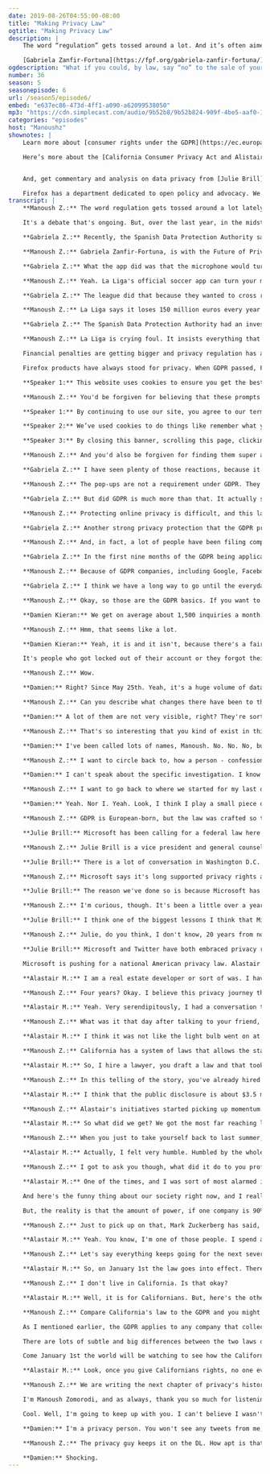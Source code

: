 ```yaml
---
date: 2019-08-26T04:55:00-08:00
title: "Making Privacy Law"
ogtitle: "Making Privacy Law"
description: |
    The word “regulation” gets tossed around a lot. And it’s often aimed at the internet’s Big Tech companies. Some worry that the size of these companies and the power and influence they wield is too much. On the other end, there’s the argument that any regulation is overreach — leave it to the market, and everything will sort itself out. But over the last year, in the midst of this regulation debate, a funny thing happened. Tech companies got regulated. And our right to privacy got a little easier to exercise.

    [Gabriela Zanfir-Fortuna](https://fpf.org/gabriela-zanfir-fortuna/) gives us the highlights of Europe’s sweeping GDPR privacy law, and explains how the law netted a huge fine against Spain’s National Football League. Twitter’s Data Protection Officer, [Damien Kieran](https://twitter.com/damokieran/) explains how regulation has shaped his new job and is changing how Twitter works with our personal data. [Julie Brill](https://blogs.microsoft.com/on-the-issues/author/jbrill/) at Microsoft says the company wants legislators to go further, and bring a federal privacy law to the U.S. And Manoush chats with [Alastair MacTaggart](https://www.caprivacy.org/about-us/), the California resident whose work led to the passing of the California Consumer Privacy Act.
ogdescription: "What if you could, by law, say “no” to the sale of your personal data? Get the latest on internet privacy regulation."
number: 36
season: 5
seasonepisode: 6
url: /season5/episode6/
embed: "e637ec86-473d-4ff1-a090-a62099538050"
mp3: "https://cdn.simplecast.com/audio/9b52b8/9b52b824-909f-4be5-aaf0-10f9e93c7818/e637ec86-473d-4ff1-a090-a62099538050/irl_s5_e06_privacy_gamechangers_withsurvey_vfinal_tc.mp3"
categories: "episodes"
host: "Manoushz"
shownotes: |
    Learn more about [consumer rights under the GDPR](https://ec.europa.eu/commission/priorities/justice-and-fundamental-rights/data-protection/2018-reform-eu-data-protection-rules_en/), and for a top-level look at what the GDPR does for you, check out our [GDPR summary](https://blog.mozilla.org/internetcitizen/2018/05/23/gdpr-mozilla/).

    Here’s more about the [California Consumer Privacy Act and Alistair MacTaggat](https://www.caprivacy.org/).


    And, get commentary and analysis on data privacy from [Julie Brill](https://blogs.microsoft.com/on-the-issues/author/jbrill/), [Gabriela Zanfir-Fortuna](https://pdpecho.com/about/), and [Damien Kieran](https://twitter.com/damokieran/).

    Firefox has a department dedicated to open policy and advocacy. We believe that privacy is a right, not a privilege. [Follow our blog](https://blog.mozilla.org/netpolicy/) for more.
transcript: |
    **Manoush Z.:** The word regulation gets tossed around a lot lately, and it's often aimed directly at the Internet's big tech companies. Some worry that the size of these companies, the power and influence they wield, the magnitude of their presence in our lives, it's too much, that these companies need to be given boundaries, that they need to be regulated. U.S. Senator Elizabeth Warren, for instance, says, "Big tech is too big." She wants to break these companies up. But on the other end, you have the classic argument that any regulation is over reach, that regulation actually stifles innovation. We should leave it to the market. Everything will sort itself out. Consumers will settle their problems with their dollars.

    It's a debate that's ongoing. But, over the last year, in the midst of it, a funny thing happened. Tech companies did get regulated. Here's how it all started. A little over a year ago, the General Data Protection Regulation became law across Europe. The GDPR, as it's called, was and is a big deal. It lays out explicit rules around how companies collect, store, share and use data. It grants consumers important rights to protect their data privacy, and it imposes big fines on companies who breach these rights, like Spain's national football league.

    **Gabriela Z.:** Recently, the Spanish Data Protection Authority sanctioned the National Soccer League from Spain, because of their mobile app.

    **Manoush Z.:** Gabriela Zanfir-Fortuna, is with the Future of Privacy Forum, and this story caught her eye mid-June. Spain's top pro men's soccer league is called La Liga, and the La Liga app is both for iOS and Android, but according to the Spanish data protection authority, the Android version comes with a bonus feature.

    **Gabriela Z.:** What the app did was that the microphone would turn on for a couple of seconds every minute during a live football match.

    **Manoush Z.:** Yeah. La Liga's official soccer app can turn your microphone on to listen for a special audio signal sent out during televised matches. The human ear can't hear it.

    **Gabriela Z.:** The league did that because they wanted to cross reference the audio fingerprinting with location data in order to figure out what bars or restaurants were broadcasting the match without paying a license for that.

    **Manoush Z.:** La Liga says it loses 150 million euros every year to piracy and fraud. That's about 170 million U.S. dollars. But by combining that audio signal and knowing where the phone with the app is, they can crack down on unlicensed broadcasts. Well, that was the goal, anyway. The Data Protection Authority says La Liga didn't seek out proper consent from its users, and under GDPR that nets you a red card.

    **Gabriela Z.:** The Spanish Data Protection Authority had an investigation, and they decided to fine the league with 250,000 euros. That's about $180,000, so that's a one very recent example of GDPR enforcement.

    **Manoush Z.:** La Liga is crying foul. It insists everything that its app does is legal and that it does get user consent. It says the regulator doesn't understand how the tech works, so it's appealing the fine, but for now, they have deactivated the feature. Complaints, investigations, fines and appeals, that is the name of the game for GDPR's first year, and it means that Europe is leading the global privacy conversation. Around the world, GDPR has sparked something. Similar legislation is spreading to places like Brazil and Japan. India is considering it too. In the U.S., no federal privacy law exists yet, but the state of California has passed its own privacy law, which kicks in next year. Not to mention the record $5 billion fine levied against Facebook in July by the U.S. Federal Trade Commission, which by the way, is the biggest fine ever levied, and yet small compared to the tens of billions of dollars Facebook makes every year.

    Financial penalties are getting bigger and privacy regulation has arrived, and it's upending the relationship between tech companies and us, their users. Today, you'll hear from Twitter's new Data Protection Officer and how he says the company is rethinking how it handles our information. Then, Microsoft explains why they claim they're eager for even more regulation, and you'll meet the Californian responsible for the passage of his state's powerful new data law. It's true. One person can actually change the world. I'm Manoush Zomorodi, this is IRL, an original podcast from Firefox.

    Firefox products have always stood for privacy. When GDPR passed, Firefox didn't need to overhaul its business practices. The company's data privacy principles mirror those of the GDPR, and even exceed them. In some ways, it feels like the rest of the world is catching up to where the company has been all along. Learn more about how Firefox fights for you at firefox.com/join. The GDPR is a big complex and detailed set of rules. We won't get into every bit of it, but let's look at why it is such a game changer. So first, to clear something up, you know those annoying pop up notifications you keep getting every time you go to a new website?

    **Speaker 1:** This website uses cookies to ensure you get the best experience on our website.

    **Manoush Z.:** You'd be forgiven for believing that these prompts are now mandated.

    **Speaker 1:** By continuing to use our site, you agree to our terms of service and privacy policy.

    **Speaker 2:** We’ve used cookies to do things like remember what you've added to your shopping basket.

    **Speaker 3:** By closing this banner, scrolling this page, clicking a link, or continuing to browse otherwise, you agree to the use of cookies.

    **Manoush Z.:** And you'd also be forgiven for finding them super annoying.

    **Gabriela Z.:** I have seen plenty of those reactions, because it might be that one of the unnecessary effects of the GDPR was that a lot of banners, a lot of pop-ups, started to clog people.

    **Manoush Z.:** The pop-ups are not a requirement under GDPR. They're more like a hack, an inelegant attempt by companies to get consent from consumers to collect their data. Here's Gabriela again from the Future of Privacy Forum.

    **Gabriela Z.:** But did GDPR is much more than that. It actually starts from the premise that, by mishandling a personal data, by unfairly collecting, unfairly using, personal data more than the privacy of people is at stake.

    **Manoush Z.:** Protecting online privacy is difficult, and this law places the burden of responsibility on businesses, not consumers. So, for instance, companies have to show that the data they collect and use is necessary to providing their services, and if someone asks that their data be deleted, they have to comply.

    **Gabriela Z.:** Another strong privacy protection that the GDPR provides for is that it allows individuals to actually have some control over their personal data. The GDPR also provides for an individual right of action, which means that people can go to court and ask for damages if they think that any company or an organization breached their data protection rights.

    **Manoush Z.:** And, in fact, a lot of people have been filing complaints. According to Gabriela ...

    **Gabriela Z.:** In the first nine months of the GDPR being applicable, we have about 200,000 cases that were opened with data protection authorities across Europe.

    **Manoush Z.:** Because of GDPR companies, including Google, Facebook, Twitter, Apple and LinkedIn, have faced investigations into their data practices. But there has been some criticism of GDPR. For one, some say that the number of registered complaints have not led to enough investigations. Others believe regulators haven't fined enough companies for enough money to really make a difference. But this is all still very new. They're calling it a transition year. As companies and regulators alike adjust to the new privacy status quo, consumers are having to adapt too.

    **Gabriela Z.:** I think we have a long way to go until the everyday internet consumer around the world will understand his or her rights, but certainly, the GDPR has raised awareness.

    **Manoush Z.:** Okay, so those are the GDPR basics. If you want to learn more about consumer rights under GDPR and a company's obligations, find a link to the official site in our show notes at irlpodcast.org. One of the more interesting requirements under the law is that any company that deals with consumer data, like, say, a social media company, now they have to hire a Data Protection Officer. So, for example, say you want to learn more about what kind of data Twitter has on you, you'd probably end up sending your request to Damien Kieran. Damien is Twitter's Data Protection Officer.

    **Damien Kieran:** We get on average about 1,500 inquiries a month.

    **Manoush Z.:** Hmm, that seems like a lot.

    **Damien Kieran:** Yeah, it is and it isn't, because there's a fair amount of noise in there too, right?

    It's people who got locked out of their account or they forgot their password and they think the right approach is to go a privacy forum. Some of it is triaging that and making sure it goes to the right places. But then there's the important stuff. There's people who have questions or concerns about what Twitter is doing, and they want information. We have two ways that we satisfy those. We have a self-service tool, and then we also have the ability to write in and request your data. You functionally get the same data, but we make both of those options available. In terms of write-in requests over the last year, I think the number is approximately 3,500 write-in requests, but the much more interesting number is the amount of people that have downloaded their data. Globally, over the last year, we've had just under 2 million people download 2.381 petabytes of data.

    **Manoush Z.:** Wow.

    **Damien:** Right? Since May 25th. Yeah, it's a huge volume of data. To be clear that it's not just Europeans. That's people all around the world. So there's obviously demand for these sorts of tools and features, and it's something that we're spending a lot of time thinking about.

    **Manoush Z.:** Can you describe what changes there have been to the platform when it comes to privacy?

    **Damien:** A lot of them are not very visible, right? They're sort of things to make the experience easier and smoother, default settings to be opt in versus opt out, and then things that are less visible but really important are things that my office is directly involved in. They sound a little bit lawyer-y but actually... From my perspective, they're really important. My office actually operates entirely independently within the company. A consumer can reach out to the Office of Data Protection at Twitter. The goal is that the only people that have access to that web form and the communications between the consumer and the Office of Data Protection of Twitter are the Office of Data Protection team. Then we'll investigate, we'll take a look at what the concerns are, we'll get the independent responses, we'll respond, and sort of make sure that we're guarding against people's rights.

    **Manoush Z.:** That's so interesting that you kind of exist in this... not in the company, not in the government, but, it sounds like, in your own little sphere. My producer who I work with was like, "I wonder if he's sort of like an internal affairs cop," like the cop in the movies who's always cast as the bad guy who's investigating the cops themselves. Are people at Twitter like, "Great, here comes Damien. Awesome. Now it's time to talk compliance."

    **Damien:** I've been called lots of names, Manoush. No. No. No, but it's funny because at the start of May last year, it was like, "It's the GDPR guy." Right? Because that's what it was associated with. GDPR didn't have a great connotation, as you can imagine. But I think active efforts that we've actually tried to move away from the compliance of GDPR is we don't talk about GDPR. We actually talk about PDP or privacy and data protection because we view it as a global initiative. That's where the focus of the team is global in nature and not just for the GDPR.

    **Manoush Z.:** I want to circle back to, how a person - confession here. I'm a big Twitter user. Also, I want to definitely let you know that we spoke to one user who told us that he has an ongoing complaint and that there's now an investigation happening in Europe into Twitter's refusal to hand over information about how it tracks him when he clicks on links in tweets, if you could tell us about that.

    **Damien:** I can't speak about the specific investigation. I know which one it is. To be clear, I think that it's an interesting investigation. Leaving aside the investigation that you mentioned, if we break it down a little bit, and we'll say that Twitter provides you all of the data that it can reasonably and feasibly provide to you. Now, put a pin in what reasonably and feasibly means for a moment. But what happens if Twitter systems collect a variety of signals that in theory could be made to provide you additional information, but because of the way they're stored, it's nigh on impossible without significant engineering work to reconstitute that data. Moreover, if you did reconstitute it, you would be defeating the very point of having divided it up when you collected it, which was to keep the data separated, aggregated, and difficult to put back together. Should Twitter go through that process of like literally almost creating a security and privacy risk to reconstitute it so that you can have it in your download? I think that's the wrong outcome.

    **Manoush Z.:** I want to go back to where we started for my last question, which is... I'm grateful to you because you went there right from the beginning, the sort of human part of this. We're talking about laws, which are really granular. We're talking about data, which is really ephemeral, but we are talking mostly about people and relationships. That's something that the CEO of Twitter, Jack Dorsey, has been talking a lot about recently, "How do we begin to make Twitter a platform that connects people and fosters healthy conversation?" Where is your head at with all of these? You have an important role that no one would've predicted would have existed a decade ago.

    **Damien:** Yeah. Nor I. Yeah. Look, I think I play a small piece of furthering the mission of the company. Obviously, I try to think about the things that I can do to make sure the consumers that use our services are protected and that we are doing the right things when we build our products. That's fundamentally the goal of my team every day. I want to make sure that we don't either inadvertently or deliberately ship something or build something that has unintended consequences for people's privacy. I want people to understand that when they come to Twitter, they know what data we're getting from them or about them, how we're using it, and then when we might share it. I want them to have meaningful controls over those things.

    **Manoush Z.:** GDPR is European-born, but the law was crafted so that it affects just about every company everywhere because basically if a company services deal with the data of a European citizen in any way, then that company must be GDPR compliant. But some companies say even that isn't enough.

    **Julie Brill:** Microsoft has been calling for a federal law here in the United States, a robust federal privacy law since 2005.

    **Manoush Z.:** Julie Brill is a vice president and general counsel for privacy at Microsoft.

    **Julie Brill:** There is a lot of conversation in Washington D.C. about developing a comprehensive federal privacy law. There are different committees within the Senate and the House that have held hearings. They are drafting bills. Most of the bills that have already appeared focus on pieces of what could be part of a comprehensive law. I think that probably over the next couple of months we will see an actual either draft or bill that will be surfaced publicly that will be an attempt to try to develop a comprehensive law.

    **Manoush Z.:** Microsoft says it's long supported privacy rights and was one of the first big companies to back GDPR.

    **Julie Brill:** The reason we've done so is because Microsoft has believed for a very long time that privacy is a fundamental human right. We think that privacy is a real competitive differentiator. We have been driving that message on behalf of Microsoft for months, if actually for years.

    **Manoush Z.:** I'm curious, though. It's been a little over a year since GDPR went into effect. What's the biggest thing that you'd say Microsoft has learned about privacy as a result?

    **Julie Brill:** I think one of the biggest lessons I think that Microsoft has learned over the past year is that this is just beginning and you'll have many jurisdictions looking at all sorts of laws and rules about how data can be collected, used, and shared and that we all need to be agile as democracies around the world focus on these issues.

    **Manoush Z.:** Julie, do you think, I don't know, 20 years from now we'll look back and be like, "Do you remember that, 2018, 2019, 2020, when people didn't really know what privacy was and no one had control over their data? Is that what's going to happen maybe?" I do think in 20 years we will have a really different system. I think advertising will still exist. I think advertisers will still want to know about their consumers, but I think that users will be the ones in control and in the driver's seat, and they will be able to select who they want to share data with and under what circumstances. I don't think it'll look anything like it looks today

    **Julie Brill:** Microsoft and Twitter have both embraced privacy regulation and adapted their companies to a new data privacy reality. They get full marks for that, but these companies also continue to profit from user data. The Microsoft ad network offers marketers access to search and user data to tailor their ads. Over on Twitter, some settings are still set to track you across the web by default. The GDPR, like Julie says, is just the start. While it offers consumers strong rights and protections, there is still plenty of room within the rules for companies to continue gathering data.

    Microsoft is pushing for a national American privacy law. Alastair Mactaggart has already forced the issue in his home state of California. Thanks to him, the California Consumer Privacy Act becomes law on January 1st, and his story is rather extraordinary. Alastair is no legislator, just a guy who decided something needed doing, and so he did it.

    **Alastair M.:** I am a real estate developer or sort of was. I haven't had a lot of time for that recently. I've recently become, I guess, an activist. I never really thought of myself that way, but I've become involved in privacy the last, I guess, almost four years of my life now.

    **Manoush Z.:** Four years? Okay. I believe this privacy journey that you've been on began at a dinner party, is that right?

    **Alastair M.:** Yeah. Very serendipitously, I had a conversation that day or I'd seen something in the newspaper that day about privacy. That night at dinner, I was talking to a Google engineer. It was over drinks. I think I asked him, "What's the big deal?", expecting to get the answer of, "Nothing to see here." Instead he went on and on about how worried we would all be if we knew how much Google knew about us. I remember thinkingthat's a really odd thing to come from someone who works for Google. And so then I started thinking about it and looking into it.

    **Manoush Z.:** What was it that day after talking to your friend, the Google engineer, that flipped a switch for you or made you think that you got it? Why did you suddenly get it to the point where you felt the need to take action?

    **Alastair M.:** I think it was not like the light bulb went on at that moment. I thought I'm going to do this. That took a couple of months, but I remember thinking afterwards, I should be able to find out what they know about me. And so I thought, it's just an odd kind of thing in a democracy. And I think for me, what was appealing about this was not just that it seemed like the right thing to do, but also it seemed like you could do something. I'm kind of allergic to spending time just shouting into the wind. So I thought, you know, this is something that most Californians will get behind.

    **Manoush Z.:** California has a system of laws that allows the state citizens to submit ballot initiatives for a vote. So, that's what Alastair did. He proposed a ballot initiative that would create a sweeping privacy law for the state. It took a lot of work.

    **Alastair M.:** So, I hire a lawyer, you draft a law and that took like two years of research to figure out, well first of all, my first thing was, is this something that people are going to be interested in? So you hire polling companies and find out, yeah, actually that's ... people are kind of interested. Then you're like, okay, is there a solution? Because it might just be world hunger and I'm not sure California law would solve that, right? But, then you think, okay, actually there are things we can do.

    **Manoush Z.:** In this telling of the story, you've already hired multiple levels. Years have gone by. How much money were you prepared to spend?

    **Alastair M.:** I think that the public disclosure is about $3.5 million, but I spent more than that just because I had to spend stuff on the legal and all the rest of it.

    **Manoush Z.:** Alastair's initiatives started picking up momentum. It created worries on both sides. Tech companies couldn't vote no because they risked a consumer backlash. But Alastair himself was worried that the initiative would fail at the ballot box. So, he made a deal. If lawmakers agreed to pass a strong privacy law, he'd withdraw the ballot initiative. And that's what happened.

    **Alastair M.:** So what did we get? We got the most far reaching laws ever been passed in this country on privacy. One, the right to find out what information companies have got about you. Two, the right to tell them to delete it. Three, is the right to, if there's a negligent data breach, that is where there's a consumer class action lawsuit, and then the part I like almost the best is the right to tell the companies that they can't sell your information, to opt out of the sale of your information. And these are extraordinary rights that didn't exist before and I'm really excited about them coming into existence next year.

    **Manoush Z.:** When you just to take yourself back to last summer, what did you feel when this law passed and you realize that all the years and millions of dollars that you had put into this initiative had become the rule of law for the state?

    **Alastair M.:** Actually, I felt very humble. Humbled by the whole process. I felt really lucky and grateful to be part of something like this. To live in a society where this is possible. At the height of the campaign, when companies every week were joining the opposition committee, I did the math on the market cap of the companies opposing me with $6 trillion. I'm a wealthy guy, but I'm not a billionaire. The idea that one person can ... Look, it took a lot more than ... it took all the people in the legislature to act as well. But the idea that I was the catalyst for this is still incredibly humbling. It certainly makes you more of a patriot and more of a believer in the system.

    **Manoush Z.:** I got to ask you though, what did it do to you professionally? Did you still have friends at Google who would go out to dinner with you at that point?

    **Alastair M.:** One of the times, and I was sort of most alarmed in the middle of the campaign, so to speak, and I had a meeting with a very wealthy fellow and he at the end of it said, "Look, I think you're doing the Lord's work, but I could never support you because it would hurt my business." And I remember thinking, so this guy was actually a verifiable billionaire. And I thought to myself, Holy God, you're scared about this. I should be very worried.

    And here's the funny thing about our society right now, and I really think this is actually an important thing if people think about this for a second. The amount of power that we the people have placed in these companies, there's nothing nefarious going on. It wasn't that we ... there's like ... so the James Bond Spectre people like Hut rubbing their hands together and sort of taking over the world.

    But, the reality is that the amount of power, if one company is 90% of the searches in our country, they kind of represent truth to our country. Right? But if you want to talk about the power that's reposit in a democracy in these companies, which is fine, I'm a capitalist, I don't mind that. It's just there's no oversight and that's what's a little freaky. There are no consequences. And I don't think that's healthy. And actually, honestly, if I were running Google or Facebook, I would put my hand up and say, "Look, there needs to be some oversight because otherwise at some point the peasants will come with pitchforks and take this away and they probably should."

    **Manoush Z.:** Just to pick up on that, Mark Zuckerberg has said, "I do think there should be legislation. I think there should be federal legislation," but a lot of people are saying the only reason that some of those big tech people want federal legislation is because it's likely to be weaker than the California law that they would have to adhere to.

    **Alastair M.:** Yeah. You know, I'm one of those people. I spend a lot of time in Washington talking to people about the law and about what's happening. But the idea that suddenly after all these decades of industry the tech industry saying, "Hey, look, don't regulate us 'cause you're not smart enough in Washington. You don't know what's going on. You're going to stifle growth. You're going to hurt innovation. Don't kill the golden goose." Now, suddenly we have some effective privacy legislation. Now they're running to DC saying, "Hey, wait, you got to preempt it and make sure, by the way, you preempt to make sure you quash California." I think that's a cynical. I'm an optimist, again, I believe that the fed is going to be harder to get something weak through than the tech would like to think.

    **Manoush Z.:** Let's say everything keeps going for the next several months. What happens on January 1, 2020? How does the world change potentially when it comes to how tech is part of our lives?

    **Alastair M.:** So, on January 1st the law goes into effect. There is a delay until July 1st for enforcement. So, I think it's like a training wheels time. But, theoretically starting January 1st you're going to be able to go to these companies and say, "What information do you have on me?" And, "Delete my information," if you want to or, "Don't sell my information."

    **Manoush Z.:** I don't live in California. Is that okay?

    **Alastair M.:** Well, it is for Californians. But, here's the other thing which I am convinced about. Are you telling me, AT&T, are you telling me, Comcast, that you're going to be able to look at your customer in Kansas, in Texas, in Louisiana and say, "Well, you know those crazy Californians, gosh, we give them rights out there. We let them see their data and we let them delete it, but you, hey in Baton Rouge, it's not going to be good enough for you. Sorry." I mean it's just untenable. I think, forget law, it's going to be very, very difficult not to have the same basic rights extend across the country for these giant companies.

    **Manoush Z.:** Compare California's law to the GDPR and you might as well call them siblings. They share a lot of DNA, but small differences make each unique. We're going to have to see if they play well together too. Here's one example.

    As I mentioned earlier, the GDPR applies to any company that collects data from European citizens. The California law on the other hand only applies to for profit companies that do business in California and then only if the company grosses more than $25 million a year, or makes most of its money selling personal information.

    There are lots of subtle and big differences between the two laws on everything from consumer rights to business responsibilities and whether it's about the right to be forgotten or the right to say don't sell my data, the power of these laws is in the details.

    Come January 1st the world will be watching to see how the California law plays out and what it does better or worse than Europe when it comes to protecting our privacy. Until then, Alastair is keeping an eye on this law to make sure it doesn't get watered down, but as far as he's concerned, it's a done deal.

    **Alastair M.:** Look, once you give Californians rights, no one ever takes them away. I think it's been true that the legislators are very scared of stepping into a place where they can be criticized for appearing to do big business' bidding at the expense of their voters.

    **Manoush Z.:** We are writing the next chapter of privacy's history right now. The conversation between companies and their consumers about how information, very personal information, should flow between them is happening. Julie Brill at Microsoft says, privacy is a business opportunity, and that is something that we're going to focus on in our next episode. Big companies say they're pivoting to privacy, but what does that actually mean? We will check the facts and we'll find out how to run a thriving business without collecting a ton of user data.

    I'm Manoush Zomorodi, and as always, thank you so much for listening. This is IRL: Online Life is Real Life, an original podcast from Firefox.

    Cool. Well, I'm going to keep up with you. I can't believe I wasn't following you already on Twitter.

    **Damien:** I'm a privacy person. You won't see any tweets from me, Manoush. It's like come on ...

    **Manoush Z.:** The privacy guy keeps it on the DL. How apt is that?

    **Damien:** Shocking.
---
```

